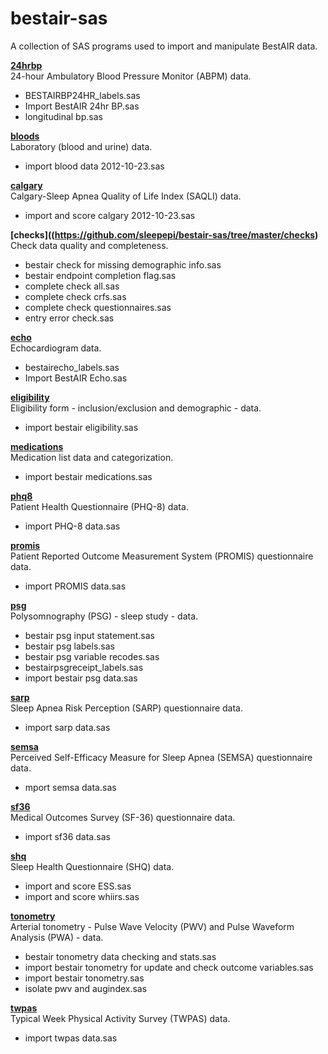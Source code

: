 bestair-sas
===========

A collection of SAS programs used to import and manipulate BestAIR data.


<b>[24hrbp](https://github.com/sleepepi/bestair-sas/tree/master/24hrbp) </b>  
24-hour Ambulatory Blood Pressure Monitor (ABPM) data.  
  - BESTAIRBP24HR_labels.sas
  - Import BestAIR 24hr BP.sas
  - longitudinal bp.sas

<b>[bloods](https://github.com/sleepepi/bestair-sas/tree/master/bloods) </b>  
Laboratory (blood and urine) data.  
  - import blood data 2012-10-23.sas

<b>[calgary](https://github.com/sleepepi/bestair-sas/tree/master/calgary) </b>  
Calgary-Sleep Apnea Quality of Life Index (SAQLI) data.  
  - import and score calgary 2012-10-23.sas

<b>[checks]((https://github.com/sleepepi/bestair-sas/tree/master/checks) </b>  
Check data quality and completeness.  
  - bestair check for missing demographic info.sas
  - bestair endpoint completion flag.sas
  - complete check all.sas
  - complete check crfs.sas
  - complete check questionnaires.sas
  - entry error check.sas

<b>[echo](https://github.com/sleepepi/bestair-sas/tree/master/echo)  </b>  
Echocardiogram data.  
  - bestairecho_labels.sas
  - Import BestAIR Echo.sas

<b>[eligibility](https://github.com/sleepepi/bestair-sas/tree/master/eligibility)  </b>  
Eligibility form - inclusion/exclusion and demographic - data.  
  - import bestair eligibility.sas

<b>[medications](https://github.com/sleepepi/bestair-sas/tree/master/medications)  </b>  
Medication list data and categorization.  
  - import bestair medications.sas

<b>[phq8](https://github.com/sleepepi/bestair-sas/tree/master/phq8)  </b>  
Patient Health Questionnaire (PHQ-8) data.  
  - import PHQ-8 data.sas

<b>[promis](https://github.com/sleepepi/bestair-sas/tree/master/promis)  </b>  
Patient Reported Outcome Measurement System (PROMIS) questionnaire data.  
  - import PROMIS data.sas

<b>[psg](https://github.com/sleepepi/bestair-sas/tree/master/psg)  </b>  
Polysomnography (PSG) - sleep study - data.  
  - bestair psg input statement.sas
  - bestair psg labels.sas
  - bestair psg variable recodes.sas
  - bestairpsgreceipt_labels.sas
  - import bestair psg data.sas

<b>[sarp](https://github.com/sleepepi/bestair-sas/tree/master/sarp)  </b>  
Sleep Apnea Risk Perception (SARP) questionnaire data.  
  - import sarp data.sas

<b>[semsa](https://github.com/sleepepi/bestair-sas/tree/master/semsa)  </b>  
Perceived Self-Efficacy Measure for Sleep Apnea (SEMSA) questionnaire data.  
  - mport semsa data.sas

<b>[sf36](https://github.com/sleepepi/bestair-sas/tree/master/sf36)  </b>  
Medical Outcomes Survey (SF-36) questionnaire data.  
  - import sf36 data.sas

<b>[shq](https://github.com/sleepepi/bestair-sas/tree/master/shq)  </b>  
Sleep Health Questionnaire (SHQ) data.  
  - import and score ESS.sas
  - import and score whiirs.sas

<b>[tonometry](https://github.com/sleepepi/bestair-sas/tree/master/tonometry)  </b>  
Arterial tonometry - Pulse Wave Velocity (PWV) and Pulse Waveform Analysis (PWA) - data.  
  - bestair tonometry data checking and stats.sas
  - import bestair tonometry for update and check outcome variables.sas
  - import bestair tonometry.sas
  - isolate pwv and augindex.sas

<b>[twpas](https://github.com/sleepepi/bestair-sas/tree/master/twpas)  </b>  
Typical Week Physical Activity Survey (TWPAS) data.  
  - import twpas data.sas 

